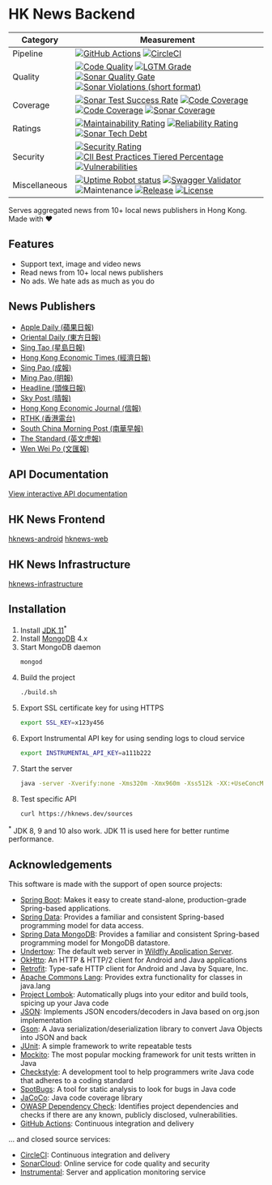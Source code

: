 # HK News Backend

| Category      | Measurement                                                                                                                                                                                                                                                                                                                                                                                                                                                                                                                                                                                                                                                                                                                   |
|---------------|-------------------------------------------------------------------------------------------------------------------------------------------------------------------------------------------------------------------------------------------------------------------------------------------------------------------------------------------------------------------------------------------------------------------------------------------------------------------------------------------------------------------------------------------------------------------------------------------------------------------------------------------------------------------------------------------------------------------------------|
| Pipeline      | [![GitHub Actions](https://github.com/actions/setup-java/workflows/Main%20workflow/badge.svg)](https://github.com/ayltai/hknews-backend/actions) [![CircleCI](https://img.shields.io/circleci/project/github/ayltai/hknews-backend/master.svg?style=flat)](https://circleci.com/gh/ayltai/hknews-backend)                                                                                                                                                                                                                                                                                                                                                                                                                     |
| Quality       | [![Code Quality](https://img.shields.io/codacy/grade/2c5a8d9d71ca4da794494c08bffdd73a.svg?style=flat)](https://app.codacy.com/app/AlanTai/hknews-backend/dashboard) [![LGTM Grade](https://img.shields.io/lgtm/grade/java/github/ayltai/hknews-backend)](https://lgtm.com/projects/g/ayltai/hknews-backend/context:java) [![Sonar Quality Gate](https://img.shields.io/sonar/quality_gate/ayltai_hknews-backend?server=https%3A%2F%2Fsonarcloud.io)](https://sonarcloud.io/dashboard?id=ayltai_hknews-backend) [![Sonar Violations (short format)](https://img.shields.io/sonar/violations/ayltai_hknews-backend?format=short&server=https%3A%2F%2Fsonarcloud.io)](https://sonarcloud.io/dashboard?id=ayltai_hknews-backend)  |
| Coverage      | [![Sonar Test Success Rate](https://img.shields.io/sonar/test_success_density/ayltai_hknews-backend?server=https%3A%2F%2Fsonarcloud.io)](https://sonarcloud.io/dashboard?id=ayltai_hknews-backend) [![Code Coverage](https://img.shields.io/codacy/coverage/2c5a8d9d71ca4da794494c08bffdd73a.svg?style=flat)](https://app.codacy.com/app/AlanTai/hknews-backend/dashboard) [![Code Coverage](https://img.shields.io/codecov/c/github/ayltai/hknews-backend.svg?style=flat)](https://codecov.io/gh/ayltai/hknews-backend) [![Sonar Coverage](https://img.shields.io/sonar/coverage/ayltai_hknews-backend?server=https%3A%2F%2Fsonarcloud.io)](https://sonarcloud.io/dashboard?id=ayltai_hknews-backend)                        |
| Ratings       | [![Maintainability Rating](https://sonarcloud.io/api/project_badges/measure?project=ayltai_hknews-backend&metric=sqale_rating)](https://sonarcloud.io/dashboard?id=ayltai_hknews-backend) [![Reliability Rating](https://sonarcloud.io/api/project_badges/measure?project=ayltai_hknews-backend&metric=reliability_rating)](https://sonarcloud.io/dashboard?id=ayltai_hknews-backend) [![Sonar Tech Debt](https://img.shields.io/sonar/tech_debt/ayltai_hknews-backend?server=https%3A%2F%2Fsonarcloud.io)](https://sonarcloud.io/dashboard?id=ayltai_hknews-backend)                                                                                                                                                         |
| Security      | [![Security Rating](https://sonarcloud.io/api/project_badges/measure?project=ayltai_hknews-backend&metric=security_rating)](https://sonarcloud.io/dashboard?id=ayltai_hknews-backend) [![CII Best Practices Tiered Percentage](https://img.shields.io/cii/percentage/2686)](https://bestpractices.coreinfrastructure.org/projects/2686) [![Vulnerabilities](https://sonarcloud.io/api/project_badges/measure?project=ayltai_hknews-backend&metric=vulnerabilities)](https://sonarcloud.io/dashboard?id=ayltai_hknews-backend)                                                                                                                                                                                                 |
| Miscellaneous | [![Uptime Robot status](https://img.shields.io/uptimerobot/status/m783235303-dd3e7baceda2ae13eb1881cd)](https://stats.uptimerobot.com/8o3Erh6PyD) [![Swagger Validator](https://img.shields.io/swagger/valid/2.0/https/raw.githubusercontent.com/ayltai/hknews-backend/master/swagger.yaml)](https://app.swaggerhub.com/apis-docs/ayltai/hknews-backend/1.0.0) ![Maintenance](https://img.shields.io/maintenance/yes/2019) [![Release](https://img.shields.io/github/release/ayltai/hknews-backend.svg?style=flat)](https://github.com/ayltai/hknews-backend/releases) [![License](https://img.shields.io/github/license/ayltai/hknews-backend.svg?style=flat)](https://github.com/ayltai/hknews-backend/blob/master/LICENSE) |

Serves aggregated news from 10+ local news publishers in Hong Kong. Made with ❤

## Features
* Support text, image and video news
* Read news from 10+ local news publishers
* No ads. We hate ads as much as you do

## News Publishers
* [Apple Daily (蘋果日報)](http://hk.apple.nextmedia.com)
* [Oriental Daily (東方日報)](http://orientaldaily.on.cc)
* [Sing Tao (星島日報)](http://std.stheadline.com)
* [Hong Kong Economic Times (經濟日報)](http://www.hket.com)
* [Sing Pao (成報)](https://www.singpao.com.hk)
* [Ming Pao (明報)](http://www.mingpao.com)
* [Headline (頭條日報)](http://hd.stheadline.com)
* [Sky Post (晴報)](http://skypost.ulifestyle.com.hk)
* [Hong Kong Economic Journal (信報)](http://www.hkej.com)
* [RTHK (香港電台)](http://news.rthk.hk)
* [South China Morning Post (南華早報)](http://www.scmp.com/frontpage/hk)
* [The Standard (英文虎報)](http://www.thestandard.com.hk)
* [Wen Wei Po (文匯報)](http://news.wenweipo.com)

## API Documentation
[View interactive API documentation](https://app.swaggerhub.com/apis-docs/ayltai/hknews-backend/1.0.0)

## HK News Frontend
[hknews-android](https://github.com/ayltai/hknews-android)
[hknews-web](https://github.com/ayltai/hknews-web)

## HK News Infrastructure
[hknews-infrastructure](https://github.com/ayltai/hknews-infrastructure)

## Installation
1. Install [JDK 11](https://openjdk.java.net/install)<sup>*</sup>
2. Install [MongoDB](https://docs.mongodb.com/manual/installation) 4.x
3. Start MongoDB daemon
   ```sh
   mongod
   ```
4. Build the project
   ```sh
   ./build.sh
   ```
5. Export SSL certificate key for using HTTPS
   ```sh
   export SSL_KEY=x123y456
   ```
6. Export Instrumental API key for using sending logs to cloud service
   ```sh
   export INSTRUMENTAL_API_KEY=a111b222
   ```
7. Start the server
   ```sh
   java -server -Xverify:none -Xms320m -Xmx960m -Xss512k -XX:+UseConcMarkSweepGC -XX:+CMSParallelRemarkEnabled -XX:+ScavengeBeforeFullGC -XX:+CMSScavengeBeforeRemark -Dfile.encoding=UTF-8 -Dserver.ssl.enabled=false -jar ./build/libs/hknews-backend-1.0.0.jar
   ```
8. Test specific API
   ```sh
   curl https://hknews.dev/sources
   ```

<sup>*</sup> JDK 8, 9 and 10 also work. JDK 11 is used here for better runtime performance.

## Acknowledgements
This software is made with the support of open source projects:
* [Spring Boot](https://spring.io/projects/spring-boot): Makes it easy to create stand-alone, production-grade Spring-based applications.
* [Spring Data](https://spring.io/projects/spring-data): Provides a familiar and consistent Spring-based programming model for data access.
* [Spring Data MongoDB](https://spring.io/projects/spring-data-mongodb): Provides a familiar and consistent Spring-based programming model for MongoDB datastore.
* [Undertow](http://undertow.io): The default web server in [Wildfly Application Server](https://github.com/wildfly/wildfly).
* [OkHttp](http://square.github.io/okhttp): An HTTP & HTTP/2 client for Android and Java applications
* [Retrofit](https://github.com/square/retrofit): Type-safe HTTP client for Android and Java by Square, Inc.
* [Apache Commons Lang](https://commons.apache.org/proper/commons-lang): Provides extra functionality for classes in java.lang
* [Project Lombok](https://projectlombok.org): Automatically plugs into your editor and build tools, spicing up your Java code
* [JSON](https://json.org): Implements JSON encoders/decoders in Java based on org.json implementation
* [Gson](https://github.com/google/gson): A Java serialization/deserialization library to convert Java Objects into JSON and back
* [JUnit](https://junit.org/junit4): A simple framework to write repeatable tests
* [Mockito](https://site.mockito.org): The most popular mocking framework for unit tests written in Java
* [Checkstyle](http://checkstyle.sourceforge.net): A development tool to help programmers write Java code that adheres to a coding standard
* [SpotBugs](https://spotbugs.github.io): A tool for static analysis to look for bugs in Java code
* [JaCoCo](https://www.jacoco.org/jacoco): Java code coverage library
* [OWASP Dependency Check](https://www.owasp.org/index.php/OWASP_Dependency_Check): Identifies project dependencies and checks if there are any known, publicly disclosed, vulnerabilities.
* [GitHub Actions](https://github.com/features/actions): Continuous integration and delivery

... and closed source services:
* [CircleCI](https://circleci.com): Continuous integration and delivery
* [SonarCloud](https://sonarcloud.io): Online service for code quality and security
* [Instrumental](https://instrumentalapp.com): Server and application monitoring service
